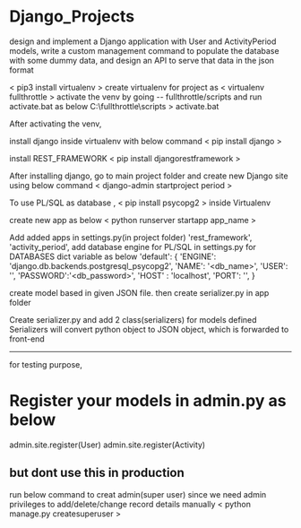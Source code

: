 # Django_Projects
design and implement a Django application with User and ActivityPeriod models, write a custom management command to populate the database with some dummy data, and design an API to serve that data in the json format

< pip3 install virtualenv >
create virtualenv for project as 
< virtualenv fullthrottle >
activate the venv by going 
   -- fullthrottle/scripts
and run activate.bat as below
C:\fullthrottle\scripts > activate.bat

After activating the venv,

install django inside virtualenv with below command
< pip install django  >

install REST_FRAMEWORK
< pip install djangorestframework >

After installing django, 
go to main project folder and create new Django site using below command
< django-admin startproject period >

To use PL/SQL as database , 
< pip install psycopg2 > inside Virtualenv

create new app as below
< python runserver startapp app_name >

Add added apps in settings.py(in project folder)
    'rest_framework',
    'activity_period',
add database engine for PL/SQL in settings.py for DATABASES dict variable as below
'default': {
        'ENGINE': 'django.db.backends.postgresql_psycopg2',
        'NAME': '<db_name>',
        'USER': '<username>',
        'PASSWORD':'<db_password>',
        'HOST' : 'localhost',
        'PORT': '',
    }


create model based in given JSON file.
then create serializer.py in app folder

Create serializer.py and add 2 class(serializers) for models defined
Serializers will convert python object to JSON object, which is forwarded to front-end

---------------------------
for testing purpose, 
# Register your models in admin.py as below
admin.site.register(User)
admin.site.register(Activity)

but dont use this in production
---------------------------

run below command to creat admin(super user) since we need admin privileges to add/delete/change record details manually
< python manage.py createsuperuser >









